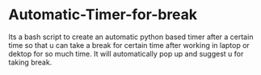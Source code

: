 # Automatic-Timer-for-break
Its a bash script to create an automatic python based timer after a certain time so that u can take a break for certain time after working in laptop or dektop for so much time.
It will automatically pop up and suggest u for taking break.
